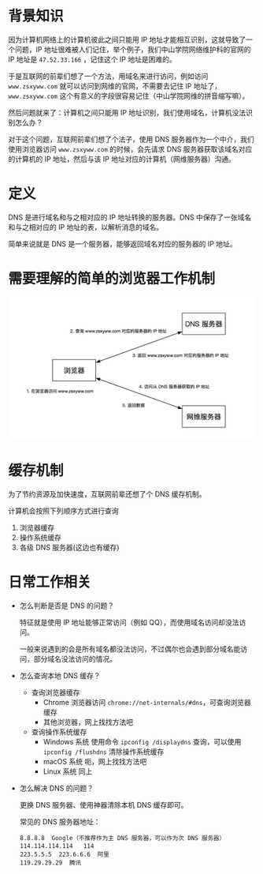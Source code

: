 <!-- TITLE: DNS 服务器基础介绍 -->
<!-- SUBTITLE: 本文章旨在科普 DNS 服务器的部分基础知识，只涉及日常维护工作中遇到的部分 -->

# 背景知识

因为计算机网络上的计算机彼此之间只能用 IP 地址才能相互识别，这就导致了一个问题，IP 地址很难被人们记住，举个例子，我们中山学院网络维护科的官网的 IP 地址是 `47.52.33.166` ，记住这个 IP 地址是困难的。

于是互联网的前辈们想了一个方法，用域名来进行访问，例如访问 `www.zsxyww.com` 就可以访问到网维的官网，不需要去记住 IP 地址了，`www.zsxyww.com` 这个有意义的字段很容易记住（中山学院网维的拼音缩写嘛）。

然后问题就来了：计算机之间只能用 IP 地址识别，我们使用域名，计算机没法识别怎么办？

对于这个问题，互联网前辈们想了个法子，使用 DNS 服务器作为一个中介，我们使用浏览器访问 `www.zsxyww.com` 的时候，会先请求 DNS 服务器获取该域名对应的计算机的 IP 地址，然后与该 IP 地址对应的计算机（网维服务器）沟通。

# 定义

DNS 是进行域名和与之相对应的 IP 地址转换的服务器。DNS 中保存了一张域名和与之相对应的 IP 地址的表，以解析消息的域名。

简单来说就是 DNS 是一个服务器，能够返回域名对应的服务器的 IP 地址。

# 需要理解的简单的浏览器工作机制

![工作流程](/uploads/kp-dnsfwq-theory.png)

# 缓存机制

为了节约资源及加快速度，互联网前辈还想了个 DNS 缓存机制。

计算机会按照下列顺序方式进行查询
1. 浏览器缓存
2. 操作系统缓存
3. 各级 DNS 服务器(这边也有缓存)

# 日常工作相关

- 怎么判断是否是 DNS 的问题？

  特征就是使用 IP 地址能够正常访问（例如 QQ），而使用域名访问却没法访问。
  
  一般来说遇到的会是所有域名都没法访问，不过偶尔也会遇到部分域名能访问，部分域名没法访问的情况。
  
- 怎么查询本地 DNS 缓存？

  - 查询浏览器缓存
    - Chrome 浏览器访问 `chrome://net-internals/#dns`，可查询浏览器缓存
    - 其他浏览器，网上找找方法吧
  - 查询操作系统缓存
    - Windows 系统 使用命令 `ipconfig /displaydns` 查询，可以使用 `ipconfig /flushdns` 清除操作系统缓存
    - macOS 系统 呃，网上找找方法吧
    - Linux 系统 同上
   
- 怎么解决 DNS 的问题？

  更换 DNS 服务器、使用神器清除本机 DNS 缓存即可。
  
  常见的 DNS 服务器地址：
  
  ```text
  8.8.8.8  Google（不推荐作为主 DNS 服务器，可以作为次 DNS 服务器）
  114.114.114.114   114
  223.5.5.5  223.6.6.6  阿里
  119.29.29.29  腾讯
  ```